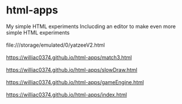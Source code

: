 # html-apps
My simple HTML experiments
Inclucding an editor to make even more simple HTML experiments
<br><br>
file:///storage/emulated/0/yatzeeV2.html
<br><br>
https://williac0374.github.io/html-apps/match3.html
<br><br>
https://williac0374.github.io/html-apps/slowDraw.html
<br><br>
https://williac0374.github.io/html-apps/gameEngine.html
<br><br>
https://williac0374.github.io/html-apps/index.html

